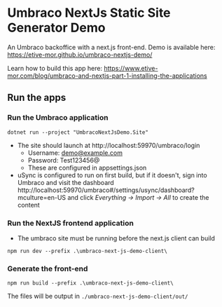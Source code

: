 # Umbraco NextJs Static Site Generator Demo

An Umbraco backoffice with a next.js front-end. Demo is available here: https://etive-mor.github.io/umbraco-nextjs-demo/

Learn how to build this app here: https://www.etive-mor.com/blog/umbraco-and-nextjs-part-1-installing-the-applications

## Run the apps

### Run the Umbraco application 
`dotnet run --project "UmbracoNextJsDemo.Site"` 

- The site should launch at http://localhost:59970/umbraco/login
  - Username: demo@example.com
  - Password: Test123456@
  - These are configured in appsettings.json
- uSync is configured to run on first build, but if it doesn't, sign into Umbraco and visit the dashboard http://localhost:59970/umbraco#/settings/usync/dashboard?mculture=en-US and click *Everything -> Import -> All* to create the content

### Run the NextJS frontend application

- The umbraco site must be running before the next.js client can build

`npm run dev --prefix .\umbraco-next-js-demo-client\`

### Generate the front-end

`npm run build --prefix .\umbraco-next-js-demo-client\`

The files will be output in `./umbraco-next-js-demo-client/out/`
